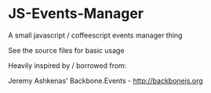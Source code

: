 JS-Events-Manager
=================

A small javascript / coffeescript events manager thing

See the source files for basic usage

Heavily inspired by / borrowed from: 

Jeremy Ashkenas' Backbone.Events - http://backbonejs.org


 
